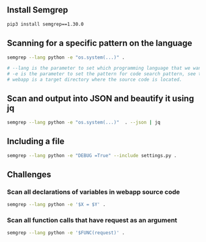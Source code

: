 
## Install Semgrep 

```sh
pip3 install semgrep==1.30.0
```

## Scanning for a specific pattern on the language 

```sh
semgrep --lang python -e "os.system(...)" .

# --lang is the parameter to set which programming language that we want to scan.
# -e is the parameter to set the pattern for code search pattern, see the details here.
# webapp is a target directory where the source code is located.
```

## Scan and output into JSON and beautify it using jq

```sh
semgrep --lang python -e "os.system(...)"  . --json | jq
```

## Including a file 

```sh
semgrep --lang python -e "DEBUG =True" --include settings.py .
```

## Challenges 

### Scan all declarations of variables in webapp source code

```sh
semgrep --lang python -e '$X = $Y' .
```

### Scan all function calls that have request as an argument

```sh
semgrep --lang python -e '$FUNC(request)' .
```

